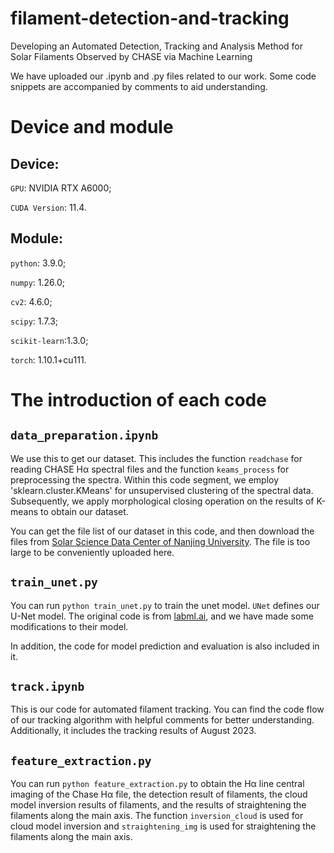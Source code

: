 # filament-detection-and-tracking
Developing an Automated Detection, Tracking and Analysis Method for Solar Filaments Observed by CHASE via Machine Learning

We have uploaded our .ipynb and .py files related to our work. Some code snippets are accompanied by comments to aid understanding.

# Device and module 

## Device:
`GPU`: NVIDIA RTX A6000;

`CUDA Version`: 11.4.

## Module:
`python`: 3.9.0;

`numpy`: 1.26.0;

`cv2`: 4.6.0;

`scipy`: 1.7.3;

`scikit-learn`:1.3.0;

`torch`: 1.10.1+cu111.

# The introduction of each code

## `data_preparation.ipynb`
We use this to get our dataset. This includes the function `readchase` for reading CHASE Hα spectral files and the function `keams_process` for preprocessing the spectra. Within this code segment, we employ 'sklearn.cluster.KMeans' for unsupervised clustering of the spectral data. Subsequently, we apply morphological closing operation on the results of K-means to obtain our dataset.

You can get the file list of our dataset in this code, and then download the files from [Solar Science Data Center of Nanjing University](https://ssdc.nju.edu.cn/NdchaseSatellite). The file is too large to be conveniently uploaded here.

## `train_unet.py`
You can run `python train_unet.py` to train the unet model. `UNet` defines our U-Net model. The original code is from [labml.ai](https://nn.labml.ai/unet/index.html), and we have made some modifications to their model. 

In addition, the code for model prediction and evaluation is also included in it.

## `track.ipynb`
This is our code for automated filament tracking. You can find the code flow of our tracking algorithm with helpful comments for better understanding. Additionally, it includes the tracking results of August 2023.

## `feature_extraction.py`
You can run `python feature_extraction.py` to obtain the Hα line central imaging of the Chase Hα file, the detection result of filaments, the cloud model inversion results of filaments, and the results of straightening the filaments along the main axis. The function `inversion_cloud` is used for cloud model inversion and `straightening_img` is used for straightening the filaments along the main axis.
